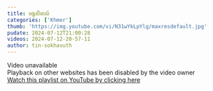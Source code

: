 ```yaml
---
title: អង្គុលីមាល៍
categories: ['Khmer']
thumb: 'https://img.youtube.com/vi/N31wYkLpYlg/maxresdefault.jpg'
pudate: 2024-07-12T21:00:28
videos: 2024-07-12-20-57-11
author: tin-sokhavuth
---
```

Video unavailable<br/>
Playback on other websites has been disabled by the video owner<br/>
<a target="_blank" href="https://www.youtube.com/watch?v=N31wYkLpYlg&list=PL__vM7OJs4huGtMgUr-JxC5g8qoKnyFsI">
 Watch this playlist on YouTube by clicking here
</a>